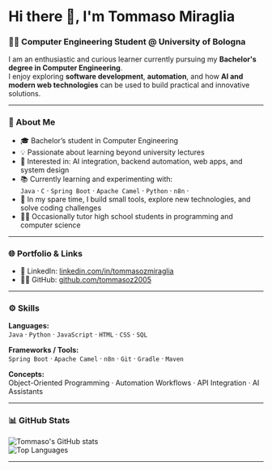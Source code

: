 # Hi there 👋, I'm Tommaso Miraglia

### 👨‍🎓 Computer Engineering Student @ University of Bologna

I am an enthusiastic and curious learner currently pursuing my **Bachelor's degree in Computer Engineering**.  
I enjoy exploring **software development**, **automation**, and how **AI and modern web technologies** can be used to build practical and innovative solutions.

---

### 🚀 About Me

- 🎓 Bachelor’s student in Computer Engineering  
- 💡 Passionate about learning beyond university lectures  
- 🧠 Interested in: AI integration, backend automation, web apps, and system design  
- 📚 Currently learning and experimenting with:  
  `Java` · `C` · `Spring Boot` · `Apache Camel` · `Python` · `n8n` · 
- 🧩 In my spare time, I build small tools, explore new technologies, and solve coding challenges  
- 🧑‍🏫 Occasionally tutor high school students in programming and computer science  

---

### 🌐 Portfolio & Links

- 💼 LinkedIn: [linkedin.com/in/tommasozmiraglia](https://www.linkedin.com/in/tommaso-miraglia-79b105373/)  
- 🧑‍💻 GitHub: [github.com/tommasoz2005](https://github.com/tommasoz2005)

---

### ⚙️ Skills

**Languages:**  
`Java` · `Python` · `JavaScript` · `HTML` · `CSS` · `SQL`  

**Frameworks / Tools:**  
`Spring Boot` · `Apache Camel` · `n8n` · `Git` · `Gradle` · `Maven`  

**Concepts:**  
Object-Oriented Programming · Automation Workflows · API Integration · AI Assistants

---

### 📊 GitHub Stats

![Tommaso's GitHub stats](https://github-readme-stats.vercel.app/api?username=tommasoz2005&show_icons=true&theme=tokyonight)  
![Top Languages](https://github-readme-stats.vercel.app/api/top-langs/?username=tommasoz2005&layout=compact&theme=tokyonight)

---

